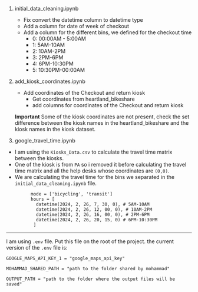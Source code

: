 1. initial_data_cleaning.ipynb
   - Fix convert the datetime column to datetime type
   - Add a column for date of week of checkout
   - Add a column for the different bins, we defined for the checkout time
     -  0: 00:00AM - 5:00AM
     -  1: 5AM-10AM
     -  2: 10AM-2PM
     -  3: 2PM-6PM
     -  4: 6PM-10:30PM
     -  5: 10:30PM-00:00AM

2. add_kiosk_coordinates.ipynb
   - Add coordinates of the Checkout and return kiosk
     - Get coordinates from heartland_bikeshare
     - add columns for coordinates of the Checkout and return kiosk 

   **Important** Some of the kiosk coordinates are not present, check the set difference between the kiosk names in the heartland_bikeshare and the kiosk names in the kiosk dataset.

3. google_travel_time.ipynb
  - I am using the `Kiosks_Data.csv` to calculate the travel time matrix between the kiosks.
  - One of the kiosk is from `PA` so i removed it before calculating the travel time matrix and all the help desks whose coordinates are `(0,0)`.
  - We are calculating the travel time for the bins we separated in the `initial_data_cleaning.ipynb` file.
    ``` {python}
          mode = ['bicycling', 'transit']
          hours = [
            datetime(2024, 2, 26, 7, 30, 0), # 5AM-10AM
            datetime(2024, 2, 26, 12, 00, 0), # 10AM-2PM
            datetime(2024, 2, 26, 16, 00, 0), # 2PM-6PM
            datetime(2024, 2, 26, 20, 15, 0) # 6PM-10:30PM
           ]
     ```


---
I am using `.env` file. Put this file on the root of the project. the current version of the `.env` file is:
```
GOOGLE_MAPS_API_KEY_1 = "google_maps_api_key"

MOHAMMAD_SHARED_PATH = "path to the folder shared by mohammad"

OUTPUT_PATH = "path to the folder where the output files will be saved"
```